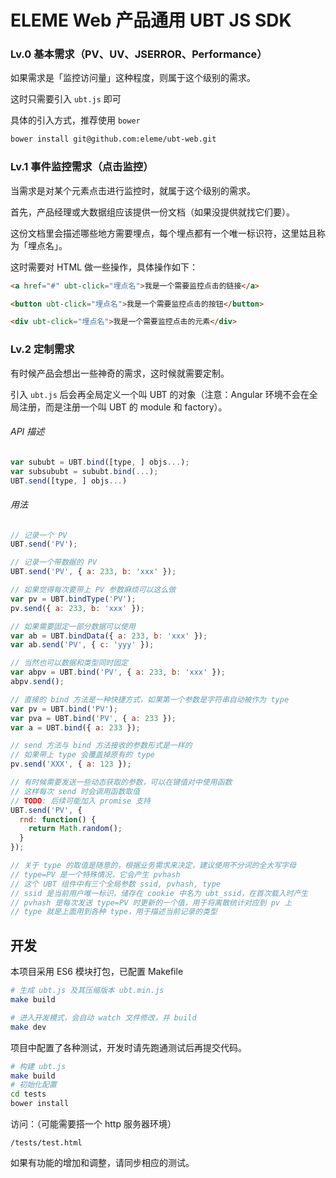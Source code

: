 # ELEME Web 产品通用 UBT JS SDK

### Lv.0 基本需求（PV、UV、JSERROR、Performance）

如果需求是「监控访问量」这种程度，则属于这个级别的需求。

这时只需要引入 `ubt.js` 即可

具体的引入方式，推荐使用 `bower`

```bash
bower install git@github.com:eleme/ubt-web.git
```

### Lv.1 事件监控需求（点击监控）

当需求是对某个元素点击进行监控时，就属于这个级别的需求。

首先，产品经理或大数据组应该提供一份文档（如果没提供就找它们要）。

这份文档里会描述哪些地方需要埋点，每个埋点都有一个唯一标识符，这里姑且称为「埋点名」。

这时需要对 HTML 做一些操作，具体操作如下：

```html
<a href="#" ubt-click="埋点名">我是一个需要监控点击的链接</a>

<button ubt-click="埋点名">我是一个需要监控点击的按钮</button>

<div ubt-click="埋点名">我是一个需要监控点击的元素</div>
```

### Lv.2 定制需求 

有时候产品会想出一些神奇的需求，这时候就需要定制。

引入 `ubt.js` 后会再全局定义一个叫 UBT 的对象（注意：Angular 环境不会在全局注册，而是注册一个叫 UBT 的 module 和 factory）。

###### API 描述

```js
var sububt = UBT.bind([type, ] objs...);
var subsububt = sububt.bind(...);
UBT.send([type, ] objs...)
```

###### 用法

```js
// 记录一个 PV
UBT.send('PV');

// 记录一个带数据的 PV
UBT.send('PV', { a: 233, b: 'xxx' });

// 如果觉得每次要带上 PV 参数麻烦可以这么做
var pv = UBT.bindType('PV');
pv.send({ a: 233, b: 'xxx' });

// 如果需要固定一部分数据可以使用
var ab = UBT.bindData({ a: 233, b: 'xxx' });
var ab.send('PV', { c: 'yyy' });

// 当然也可以数据和类型同时固定
var abpv = UBT.bind('PV', { a: 233, b: 'xxx' });
abpv.send();

// 直接的 bind 方法是一种快捷方式，如果第一个参数是字符串自动被作为 type
var pv = UBT.bind('PV');
var pva = UBT.bind('PV', { a: 233 });
var a = UBT.bind({ a: 233 });

// send 方法与 bind 方法接收的参数形式是一样的
// 如果带上 type 会覆盖掉原有的 type
pv.send('XXX', { a: 123 });

// 有时候需要发送一些动态获取的参数，可以在键值对中使用函数
// 这样每次 send 时会调用函数取值
// TODO: 后续可能加入 promise 支持
UBT.send('PV', {
  rnd: function() {
    return Math.random();
  }
});

// 关于 type 的取值是随意的，根据业务需求来决定，建议使用不分词的全大写字母
// type=PV 是一个特殊情况，它会产生 pvhash
// 这个 UBT 组件中有三个全局参数 ssid, pvhash, type
// ssid 是当前用户唯一标识，储存在 cookie 中名为 ubt_ssid，在首次载入时产生
// pvhash 是每次发送 type=PV 时更新的一个值，用于将离散统计对应到 pv 上
// type 就是上面用到各种 type，用于描述当前记录的类型
```

## 开发

本项目采用 ES6 模块打包，已配置 Makefile

```bash
# 生成 ubt.js 及其压缩版本 ubt.min.js
make build
```

```bash
# 进入开发模式，会自动 watch 文件修改，并 build
make dev
```

项目中配置了各种测试，开发时请先跑通测试后再提交代码。

```bash
# 构建 ubt.js
make build
# 初始化配置
cd tests
bower install
```

访问：（可能需要搭一个 http 服务器环境）

```
/tests/test.html
```

如果有功能的增加和调整，请同步相应的测试。
